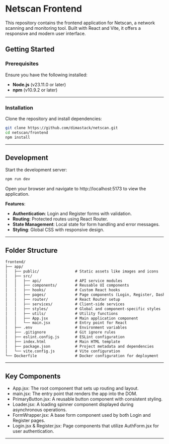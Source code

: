 # Netscan Frontend

This repository contains the frontend application for Netscan, a network scanning and monitoring tool. Built with React and Vite, it offers a responsive and modern user interface.

##  Getting Started

### Prerequisites

Ensure you have the following installed:

- **Node.js** (v23.11.0 or later)
- **npm** (v10.9.2 or later)

---

### Installation

Clone the repository and install dependencies:

```bash
git clone https://github.com/dimastack/netscan.git
cd netscan/frontend
npm install
```

---

## Development

Start the development server:

```bash
npm run dev
```
Open your browser and navigate to http://localhost:5173 to view the application.

**Features**:
- **Authentication**: Login and Register forms with validation.
- **Routing**: Protected routes using React Router.
- **State Management**: Local state for form handling and error messages.
- **Styling**: Global CSS with responsive design.

---

## Folder Structure

```md
frontend/
├── app/
│   ├── public/                # Static assets like images and icons
│   ├── src/
│   │   ├── api/               # API service modules
│   │   ├── components/        # Reusable UI components
│   │   ├── hooks/             # Custom React hooks
│   │   ├── pages/             # Page components (Login, Register, Dashboard)
│   │   ├── router/            # React Router setup
│   │   ├── services/          # Client-side services
│   │   ├── styles/            # Global and component-specific styles
│   │   ├── utils/             # Utility functions
│   │   ├── App.jsx            # Main application component
│   │   └── main.jsx           # Entry point for React
│   ├── .env                   # Environment variables
│   ├── .gitignore             # Git ignore rules
│   ├── eslint.config.js       # ESLint configuration
│   ├── index.html             # Main HTML template
│   ├── package.json           # Project metadata and dependencies
│   └── vite.config.js         # Vite configuration
└── Dockerfile                 # Docker configuration for deployment

```

---

## Key Components
- App.jsx: The root component that sets up routing and layout.
- main.jsx: The entry point that renders the app into the DOM.
- PrimaryButton.jsx: A reusable button component with consistent styling.
- Loader.jsx: A loading spinner component displayed during asynchronous operations.
- FormWrapper.jsx: A base form component used by both Login and Register pages.
- Login.jsx & Register.jsx: Page components that utilize AuthForm.jsx for user authentication.

---
